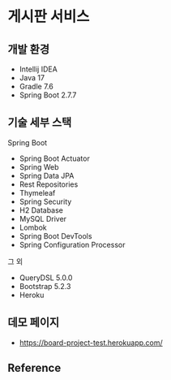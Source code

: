 # 게시판 서비스

## 개발 환경

* Intellij IDEA
* Java 17
* Gradle 7.6
* Spring Boot 2.7.7

## 기술 세부 스택

Spring Boot

* Spring Boot Actuator
* Spring Web
* Spring Data JPA
* Rest Repositories
* Thymeleaf
* Spring Security
* H2 Database
* MySQL Driver
* Lombok
* Spring Boot DevTools
* Spring Configuration Processor

그 외

* QueryDSL 5.0.0
* Bootstrap 5.2.3
* Heroku

## 데모 페이지

* https://board-project-test.herokuapp.com/

## Reference
